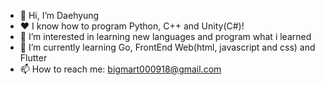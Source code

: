 - 👋 Hi, I’m Daehyung
- ❤️ I know how to program Python, C++ and Unity(C#)!
- 👀 I’m interested in learning new languages and program what i learned
- 🌱 I’m currently learning Go, FrontEnd Web(html, javascript and css) and Flutter
- 📫 How to reach me: bigmart000918@gmail.com

<!---
dae-cmyk/dae-cmyk is a ✨ special ✨ repository because its `README.md` (this file) appears on your GitHub profile.
You can click the Preview link to take a look at your changes.
--->

